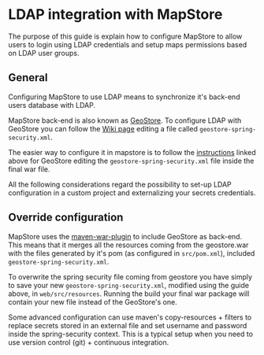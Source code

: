 # LDAP integration with MapStore

The purpose of this guide is explain how to configure MapStore to allow users to login using LDAP credentials and setup maps permissions based on LDAP user groups.

## General

Configuring MapStore to use LDAP means to synchronize it's back-end users database with LDAP.

MapStore back-end is also known as [GeoStore](https://github.com/geosolutions-it/geostore).
To configure LDAP with GeoStore you can follow the [Wiki page](https://github.com/geosolutions-it/geostore/wiki/LDAP-Authentication) editing a file called `geostore-spring-security.xml`.

The easier way to configure it in mapstore is to follow the [instructions]((https://github.com/geosolutions-it/geostore/wiki/LDAP-Authentication)) linked above for GeoStore editing the `geostore-spring-security.xml` file inside the final war file.

All the following considerations regard the possibility to set-up LDAP configuration in a custom project and externalizing your secrets credentials.

## Override configuration

MapStore uses the [maven-war-plugin](https://maven.apache.org/plugins/maven-war-plugin/) to include GeoStore as back-end. This means that it merges all the resources coming from the geostore.war with the files generated by it's pom (as configured in `src/pom.xml`), included `geostore-spring-security.xml`.

To overwrite the spring security file coming from geostore you have simply to save your new `geostore-spring-security.xml`, modified using the guide above, in `web/src/resources`. Running the build your final war package will contain your new file instead of the GeoStore's one.

Some advanced configuration can use maven's copy-resources + filters to replace secrets stored in an external file and set username and password inside the spring-security context.
This is a typical setup when you need to use version control (git) + continuous integration.
